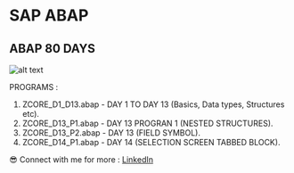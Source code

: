 # SAP ABAP
## ABAP 80 DAYS 
![alt text](https://drive.google.com/uc?export=view&id=1W9hk4GUpAMvg3o8nYdxW3p9JJBtacKTy)

PROGRAMS : 

1. ZCORE_D1_D13.abap - DAY 1 TO DAY 13 (Basics, Data types, Structures etc).
2. ZCORE_D13_P1.abap - DAY 13 PROGRAN 1 (NESTED STRUCTURES).
3. ZCORE_D13_P2.abap - DAY 13 (FIELD SYMBOL).
4. ZCORE_D14_P1.abap - DAY 14 (SELECTION SCREEN TABBED BLOCK).



😎 Connect with me for more  : 
[LinkedIn](https://www.linkedin.com/in/rahulpillai200010)
